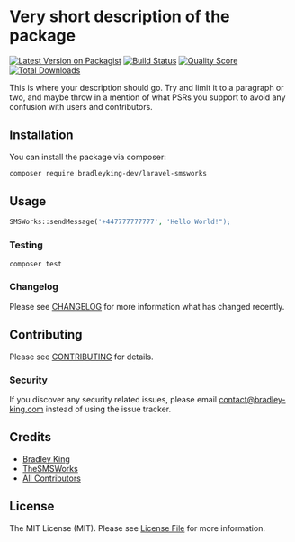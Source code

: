 # Very short description of the package

[![Latest Version on Packagist](https://img.shields.io/packagist/v/bradleyking-dev/laravel-smsworks.svg?style=flat-square)](https://packagist.org/packages/bradleyking-dev/laravel-smsworks)
[![Build Status](https://img.shields.io/travis/bradleyking-dev/laravel-smsworks/master.svg?style=flat-square)](https://travis-ci.org/bradleyking-dev/laravel-smsworks)
[![Quality Score](https://img.shields.io/scrutinizer/g/bradleyking-dev/laravel-smsworks.svg?style=flat-square)](https://scrutinizer-ci.com/g/bradleyking-dev/laravel-smsworks)
[![Total Downloads](https://img.shields.io/packagist/dt/bradleyking-dev/laravel-smsworks.svg?style=flat-square)](https://packagist.org/packages/bradleyking-dev/laravel-smsworks)

This is where your description should go. Try and limit it to a paragraph or two, and maybe throw in a mention of what PSRs you support to avoid any confusion with users and contributors.

## Installation

You can install the package via composer:

```bash
composer require bradleyking-dev/laravel-smsworks
```

## Usage

``` php
SMSWorks::sendMessage('+447777777777', 'Hello World!");
```

### Testing

``` bash
composer test
```

### Changelog

Please see [CHANGELOG](CHANGELOG.md) for more information what has changed recently.

## Contributing

Please see [CONTRIBUTING](CONTRIBUTING.md) for details.

### Security

If you discover any security related issues, please email contact@bradley-king.com instead of using the issue tracker.

## Credits

- [Bradley King](https://github.com/bradleyking-dev)
- [TheSMSWorks](https://github.com/TheSMSWorks)
- [All Contributors](../../contributors)

## License

The MIT License (MIT). Please see [License File](LICENSE.md) for more information.
